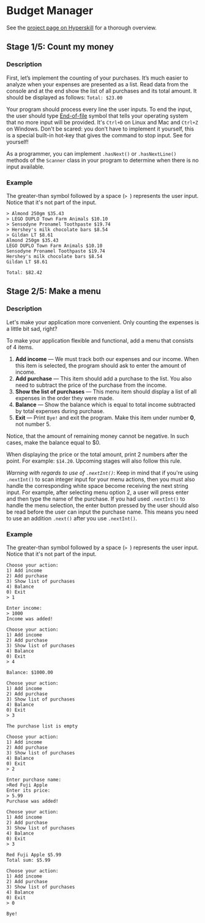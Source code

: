 # Budget Manager

See the [project page on Hyperskill](https://hyperskill.org/projects/76) for a thorough overview.


## Stage 1/5: Count my money

### Description

First, let’s implement the counting of your purchases. It’s much easier to analyze when your expenses are presented as a list. Read data from the console and at the end show the list of all purchases and its total amount.
It should be displayed as follows: `Total: $23.00`

Your program should process every line the user inputs. To end the input, the user should type [End-of-file](https://en.wikipedia.org/wiki/End-of-file) symbol that tells your operating system that no more input will be provided. It's `Ctrl+D` on Linux and Mac and `Ctrl+Z` on Windows. Don't be scared: you don’t have to implement it yourself, this is a special built-in hot-key that gives the command to stop input. See for yourself!

As a programmer, you can implement `.hasNext()` or `.hasNextLine()` methods of the `Scanner` class in your program to determine when there is no input available.

### Example

The greater-than symbol followed by a space (`> `) represents the user input. Notice that it's not part of the input.
```text
> Almond 250gm $35.43
> LEGO DUPLO Town Farm Animals $10.10
> Sensodyne Pronamel Toothpaste $19.74
> Hershey's milk chocolate bars $8.54
> Gildan LT $8.61
Almond 250gm $35.43
LEGO DUPLO Town Farm Animals $10.10
Sensodyne Pronamel Toothpaste $19.74
Hershey's milk chocolate bars $8.54
Gildan LT $8.61

Total: $82.42
```


## Stage 2/5: Make a menu

### Description

Let's make your application more convenient. Only counting the expenses is a little bit sad, right?

To make your application flexible and functional, add a menu that consists of 4 items.
1. **Add income** — We must track both our expenses and our income. When this item is selected, the program should ask to enter the amount of income.
2. **Add purchase** — This item should add a purchase to the list. You also need to subtract the price of the purchase from the income.
3. **Show the list of purchases** — This menu item should display a list of all expenses in the order they were made.
4. **Balance** — Show the balance which is equal to total income subtracted by total expenses during purchase.
4. **Exit** — Print `Bye!` and exit the program. Make this item under number **0**, not number 5.

Notice, that the amount of remaining money cannot be negative. In such cases, make the balance equal to $0.

When displaying the price or the total amount, print 2 numbers after the point. For example: `$14.20`. Upcoming stages will also follow this rule.

*Warning with regards to use of `.nextInt()`*:
Keep in mind that if you're using `.nextInt()` to scan integer input for your menu actions, then you must also handle the corresponding white space become receiving the next string input. For example, after selecting menu option 2, a user will press enter and then type the name of the purchase. If you had used `.nextInt()` to handle the menu selection, the enter button pressed by the user should also be read before the user can input the purchase name. This means you need to use an addition `.next()` after you use `.nextInt()`.

### Example

The greater-than symbol followed by a space (`> `) represents the user input. Notice that it's not part of the input.
```text
Choose your action:
1) Add income
2) Add purchase
3) Show list of purchases
4) Balance
0) Exit
> 1

Enter income:
> 1000
Income was added!

Choose your action:
1) Add income
2) Add purchase
3) Show list of purchases
4) Balance
0) Exit
> 4

Balance: $1000.00

Choose your action:
1) Add income
2) Add purchase
3) Show list of purchases
4) Balance
0) Exit
> 3

The purchase list is empty

Choose your action:
1) Add income
2) Add purchase
3) Show list of purchases
4) Balance
0) Exit
> 2

Enter purchase name:
>Red Fuji Apple
Enter its price:
> 5.99
Purchase was added!

Choose your action:
1) Add income
2) Add purchase
3) Show list of purchases
4) Balance
0) Exit
> 3

Red Fuji Apple $5.99
Total sum: $5.99

Choose your action:
1) Add income
2) Add purchase
3) Show list of purchases
4) Balance
0) Exit
> 0

Bye!
```
